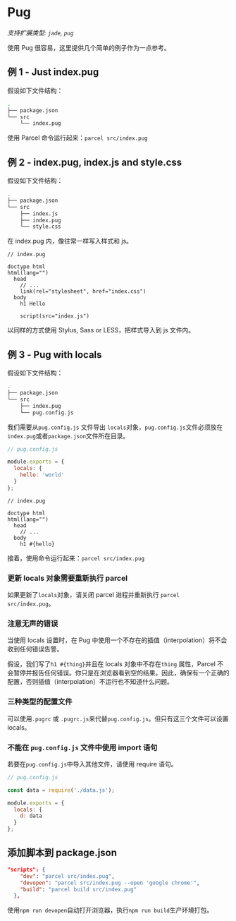 # Pug

_支持扩展类型: `jade`, `pug`_

使用 Pug 很容易，这里提供几个简单的例子作为一点参考。

## 例 1 - Just index.pug

假设如下文件结构：

```bash
.
├── package.json
└── src
    └── index.pug
```

使用 Parcel 命令运行起来：`parcel src/index.pug`

## 例 2 - index.pug, index.js and style.css

假设如下文件结构：

```bash
.
├── package.json
└── src
    ├── index.js
    ├── index.pug
    └── style.css
```

在 index.pug 内，像往常一样写入样式和 js。

```pug
// index.pug

doctype html
html(lang="")
  head
    // ...
    link(rel="stylesheet", href="index.css")
  body
    h1 Hello

    script(src="index.js")
```

以同样的方式使用 Stylus, Sass or LESS，把样式导入到 js 文件内。

## 例 3 - Pug with locals

假设如下文件结构：

```bash
.
├── package.json
└── src
    ├── index.pug
    └── pug.config.js
```

我们需要从`pug.config.js` 文件导出 `locals`对象，`pug.config.js`文件必须放在 `index.pug`或者`package.json`文件所在目录。

```js
// pug.config.js

module.exports = {
  locals: {
    hello: 'world'
  }
};
```

```pug
// index.pug

doctype html
html(lang="")
  head
    // ...
  body
    h1 #{hello}
```

接着，使用命令运行起来：`parcel src/index.pug`

### 更新 locals 对象需要重新执行 parcel

如果更新了`locals`对象，请关闭 parcel 进程并重新执行 `parcel src/index.pug`。

### 注意无声的错误

当使用 locals 设置时，在 Pug 中使用一个不存在的插值（interpolation）将不会收到任何错误告警。

假设，我们写了`h1 #{thing}`并且在 locals 对象中不存在`thing` 属性，Parcel 不会暂停并报告任何错误。你只是在浏览器看到空的结果。因此，确保有一个正确的配置，否则插值（interpolation）不运行也不知道什么问题。

### 三种类型的配置文件

可以使用`.pugrc` 或 `.pugrc.js`来代替`pug.config.js`。但只有这三个文件可以设置 locals。

### 不能在 `pug.config.js` 文件中使用 import 语句

若要在`pug.config.js`中导入其他文件，请使用 require 语句。

```js
// pug.config.js

const data = require('./data.js');

module.exports = {
  locals: {
    d: data
  }
};
```

## 添加脚本到 package.json

```json
"scripts": {
    "dev": "parcel src/index.pug",
    "devopen": "parcel src/index.pug --open 'google chrome'",
    "build": "parcel build src/index.pug"
  },
```

使用`npm run devopen`自动打开浏览器，执行`npm run build`生产环境打包。
